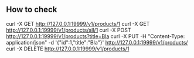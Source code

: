 How to check
------------

curl -X GET http://127.0.0.1:19999/v1/products/1
curl -X GET http://127.0.0.1:19999/v1/products/all/1
curl -X POST http://127.0.0.1:19999/v1/products?title=Bla
curl -X PUT -H "Content-Type: application/json" -d '{"id":1,"title":"Bla"}' http://127.0.0.1:19999/v1/products/
curl -X DELETE http://127.0.0.1:19999/v1/products/1
